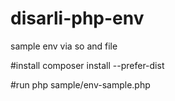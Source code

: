 # disarli-php-env
sample env via so and file

#install
composer install --prefer-dist

#run
php sample/env-sample.php
